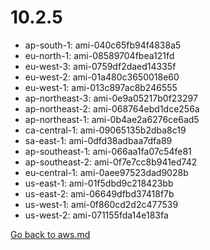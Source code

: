 
 # 10.2.5
- ap-south-1: ami-040c65fb94f4838a5
- eu-north-1: ami-08589704fbea121fd
- eu-west-3: ami-0759df2daed14335f
- eu-west-2: ami-01a480c3650018e60
- eu-west-1: ami-013c897ac8b246555
- ap-northeast-3: ami-0e9a05217b0f23297
- ap-northeast-2: ami-068764ebd1dce256a
- ap-northeast-1: ami-0b4ae2a6276ce6ad5
- ca-central-1: ami-09065135b2dba8c19
- sa-east-1: ami-0dfd38adbaa7dfa89
- ap-southeast-1: ami-066aa1fa07c54fe81
- ap-southeast-2: ami-0f7e7cc8b941ed742
- eu-central-1: ami-0aee97523dad9028b
- us-east-1: ami-01f5dbd9c218423bb
- us-east-2: ami-06649dfbd37418f7b
- us-west-1: ami-0f860cd2d2c477539
- us-west-2: ami-071155fda14e183fa

[Go back to aws.md](../../aws.md) 
